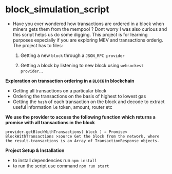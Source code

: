 # block_simulation_script
- Have you ever wondered how transactions are ordered in a block when miners gets them from the mempool ? Dont worry I was also curious and this script helps us do some digging. This project is for learning purposes especially if you are exploring MEV and transactions orderig. The project has to files:
   1. Getting a new `block` through a `JSON_RPC provider`
 
   2. Getting a block by listening to new block using `websockest provider`...
  
**Exploration on transaction ordering in a `BLOCK` in blockchain**
- Getting all transactions on a particular block
- Ordering the transactions on the basis of highest to lowest gas
- Getting the `hash` of each transaction on the block and decode to extract useful information i.e token, amount, router etc

  
**We use the provider to access the following function which returns a promise with all transactions in the block**

`provider.getBlockWithTransactions( block ) ⇒ Promise< BlockWithTransactions >source
Get the block from the network, where the result.transactions is an Array of TransactionResponse objects.`

**Project Setup & Installation**
- to install dependencies run `npm install`
- to run the script use command `npm run start`
